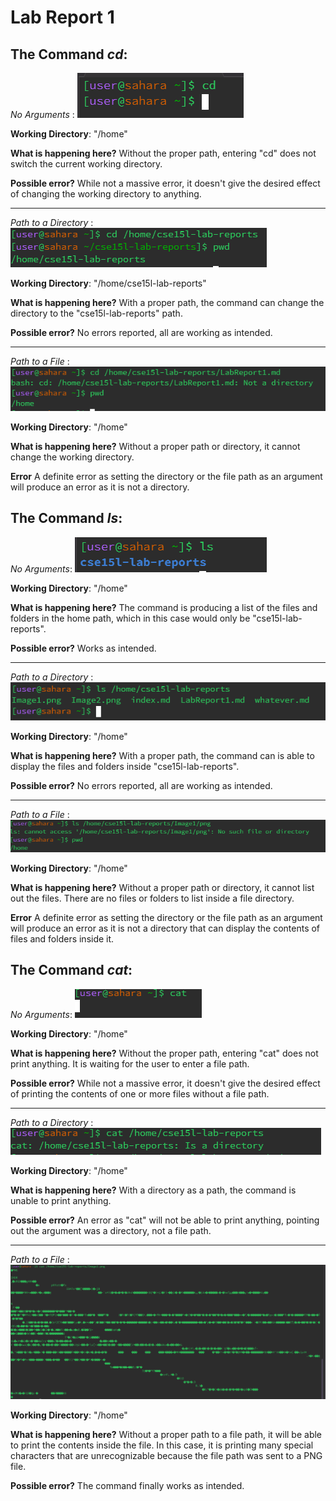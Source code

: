 # **Lab Report 1**
## The Command *cd*: 

*No Arguments* : ![Image](Image1.png)

**Working Directory**: "/home"

**What is happening here?** Without the proper path, entering "cd" does not switch the current working directory. 

**Possible error?** While not a massive error, it doesn't give the desired effect of changing the working directory to anything. 

---

*Path to a Directory* : ![Image](Image4.png)

**Working Directory**: "/home/cse15l-lab-reports"

**What is happening here?**  With a proper path, the command can change the directory to the "cse15l-lab-reports" path.

**Possible error?** No errors reported, all are working as intended. 

---

*Path to a File* : ![Image](Image5.png)

**Working Directory**: "/home"

**What is happening here?** Without a proper path or directory, it cannot change the working directory.

**Error** A definite error as setting the directory or the file path as an argument will produce an error as it is not a directory. 


## The Command *ls*:
*No Arguments*: ![Image](Image2.png)

**Working Directory**: "/home"

**What is happening here?** The command is producing a list of the files and folders in the home path, which in this case would only be "cse15l-lab-reports". 

**Possible error?** Works as intended. 

---

*Path to a Directory* : ![Image](Image6.png)

**Working Directory**: "/home"

**What is happening here?**  With a proper path, the command can is able to display the files and folders inside "cse15l-lab-reports".

**Possible error?** No errors reported, all are working as intended. 

---

*Path to a File* : ![Image](Image7.png)

**Working Directory**: "/home"

**What is happening here?** Without a proper path or directory, it cannot list out the files. There are no files or folders to list inside a file directory.

**Error** A definite error as setting the directory or the file path as an argument will produce an error as it is not a directory that can display the contents of files and folders inside it. 


## The Command *cat*:
*No Arguments*: ![Image](Image3.png)

**Working Directory**: "/home"

**What is happening here?** Without the proper path, entering "cat" does not print anything. It is waiting for the user to enter a file path.

**Possible error?** While not a massive error, it doesn't give the desired effect of printing the contents of one or more files without a file path. 

---

*Path to a Directory* : ![Image](Image8.png)

**Working Directory**: "/home"

**What is happening here?**  With a directory as a path, the command is unable to print anything. 

**Possible error?** An error as "cat" will not be able to print anything, pointing out the argument was a directory, not a file path.  

---

*Path to a File* : ![Image](Image9.png)

**Working Directory**: "/home"

**What is happening here?** Without a proper path to a file path, it will be able to print the contents inside the file. In this case, it is printing many special characters that are unrecognizable because the file path was sent to a PNG file. 

**Possible error?** The command finally works as intended. 

